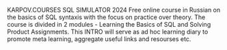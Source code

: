 KARPOV.COURSES SQL SIMULATOR 2024
Free online course in Russian on the basics of SQL syntaxis with the focus on practice over theory.
The course is divided in 2 modules - Learning the Basics of SQL and Solving Product Assignments.
This INTRO will serve as ad hoc learning diary to promote meta learning, aggregate useful links and resourses etc.

